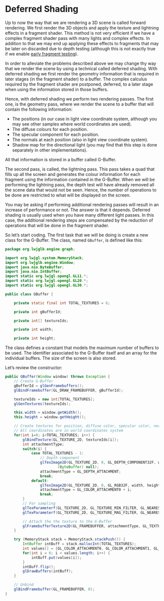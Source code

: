 # Deferred Shading

Up to now the way that we are rendering a 3D scene is called forward rendering. We first render the  3D objects and apply the texture and lightning effects in a fragment shader.    This method is not very efficient if we have a complex fragment shader pass with many lights and complex effects. In addition to that we may end up applying these effects to fragments that may be later on discarded due to depth testing \(although this is not exactly true if we enable [early fragment testing](https://www.khronos.org/opengl/wiki/Early_Fragment_Test)\).

In order to alleviate the problems described above we may change thy way that we render the scene by using a technical called deferred shading. With deferred shading we first render the geometry information that is required in later stages \(in the fragment shader\) to a buffer.  The complex calculus required by the fragment shader are postponed, deferred, to a later stage when using the information stored in those buffers.

Hence, with deferred shading we perform two rendering passes. The first one, is the geometry pass, where we render the scene to a buffer that will contain the following information:

* The positions \(in our case in light view coordinate system, although you may see other samples where world coordinates are used\).
* The diffuse colours for each position.
* The specular component for each position.
* The normals at each position \(also in light view coordinate system\).
* Shadow map for the directional light \(you may find that this step is done separately in other implementations\).

All that information is stored in a buffer called G-Buffer.

The second pass, is called, the lightning pass. This pass takes a quad that fills up all the screen and generates the colour information for each fragment using the information contained in the G-Buffer.  When we will be performing the lightning pass, the depth test will have already removed all the scene data that would not be seen. Hence, the number of operations to be done are restricted to what will be displayed on the screen.

You may be asking if performing additional rendering passes will result in an increase of performance or not. The answer is that it depends. Deferred shading is usually used when you have many different light passes. In this case, the additional rendering steps are compensated by the reduction of operations that will be done in the fragment shader.

So let’s start coding. The first task that we will be doing is create a new class for the G-Buffer. The class, named `GBuffer`, is defined like this:

```java
package org.lwjglb.engine.graph;

import org.lwjgl.system.MemoryStack;
import org.lwjglb.engine.Window;
import java.nio.ByteBuffer;
import java.nio.IntBuffer;
import static org.lwjgl.opengl.GL11.*;
import static org.lwjgl.opengl.GL20.*;
import static org.lwjgl.opengl.GL30.*;

public class GBuffer {

    private static final int TOTAL_TEXTURES = 6;

    private int gBufferId;

    private int[] textureIds;

    private int width;

    private int height;
```

The class defines a constant that models the maximum number of buffers to be used. The identifier associated to the G-Buffer itself and an array for the individual buffers. The size of the screen is also stored.

Let’s review the constructor:

```java
public GBuffer(Window window) throws Exception {
    // Create G-Buffer
    gBufferId = glGenFramebuffers();
    glBindFramebuffer(GL_DRAW_FRAMEBUFFER, gBufferId);

    textureIds = new int[TOTAL_TEXTURES];
    glGenTextures(textureIds);

    this.width = window.getWidth();
    this.height = window.getHeight();

    // Create textures for position, diffuse color, specular color, normal, shadow factor and depth
    // All coordinates are in world coordinates system
    for(int i=0; i<TOTAL_TEXTURES; i++) {
        glBindTexture(GL_TEXTURE_2D, textureIds[i]);
        int attachmentType;
        switch(i) {
            case TOTAL_TEXTURES - 1:
                // Depth component
                glTexImage2D(GL_TEXTURE_2D, 0, GL_DEPTH_COMPONENT32F, width, height, 0, GL_DEPTH_COMPONENT, GL_FLOAT,
                        (ByteBuffer) null);
                attachmentType = GL_DEPTH_ATTACHMENT;
                break;
            default:
                glTexImage2D(GL_TEXTURE_2D, 0, GL_RGB32F, width, height, 0, GL_RGB, GL_FLOAT, (ByteBuffer) null);
                attachmentType = GL_COLOR_ATTACHMENT0 + i;
                break;
        }
        // For sampling
        glTexParameterf(GL_TEXTURE_2D, GL_TEXTURE_MIN_FILTER, GL_NEAREST);
        glTexParameterf(GL_TEXTURE_2D, GL_TEXTURE_MAG_FILTER, GL_NEAREST);

        // Attach the the texture to the G-Buffer
        glFramebufferTexture2D(GL_FRAMEBUFFER, attachmentType, GL_TEXTURE_2D, textureIds[i], 0);
    }

    try (MemoryStack stack = MemoryStack.stackPush()) {
        IntBuffer intBuff = stack.mallocInt(TOTAL_TEXTURES);
        int values[] = {GL_COLOR_ATTACHMENT0, GL_COLOR_ATTACHMENT1, GL_COLOR_ATTACHMENT2, GL_COLOR_ATTACHMENT3, GL_COLOR_ATTACHMENT4, GL_COLOR_ATTACHMENT5};
        for(int i = 0; i < values.length; i++) {
            intBuff.put(values[i]);
        }
        intBuff.flip();
        glDrawBuffers(intBuff);
    }

    // Unbind
    glBindFramebuffer(GL_FRAMEBUFFER, 0);
}
```



